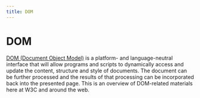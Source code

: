 ```yaml
---
title: DOM
---
```


# DOM

[DOM (Document Object Model)](http://www.w3.org/DOM/) is a platform- and language-neutral interface that will allow programs and scripts to dynamically access and update the content, structure and style of documents. The document can be further processed and the results of that processing can be incorporated back into the presented page. This is an overview of DOM-related materials here at W3C and around the web.
